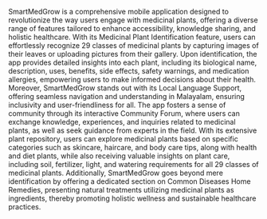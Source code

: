 SmartMedGrow is a comprehensive mobile application designed to revolutionize the way users
engage with medicinal plants, offering a diverse range of features tailored to enhance
accessibility, knowledge sharing, and holistic healthcare. With its Medicinal Plant
Identification feature, users can effortlessly recognize 29 classes of medicinal plants by
capturing images of their leaves or uploading pictures from their gallery. Upon identification,
the app provides detailed insights into each plant, including its biological name, description,
uses, benefits, side effects, safety warnings, and medication allergies, empowering users to
make informed decisions about their health. Moreover, SmartMedGrow stands out with its
Local Language Support, offering seamless navigation and understanding in Malayalam,
ensuring inclusivity and user-friendliness for all. The app fosters a sense of community through
its interactive Community Forum, where users can exchange knowledge, experiences, and
inquiries related to medicinal plants, as well as seek guidance from experts in the field. With
its extensive plant repository, users can explore medicinal plants based on specific categories
such as skincare, haircare, and body care tips, along with health and diet plants, while also
receiving valuable insights on plant care, including soil, fertilizer, light, and watering
requirements for all 29 classes of medicinal plants. Additionally, SmartMedGrow goes beyond
mere identification by offering a dedicated section on Common Diseases Home Remedies,
presenting natural treatments utilizing medicinal plants as ingredients, thereby promoting
holistic wellness and sustainable healthcare practices.
